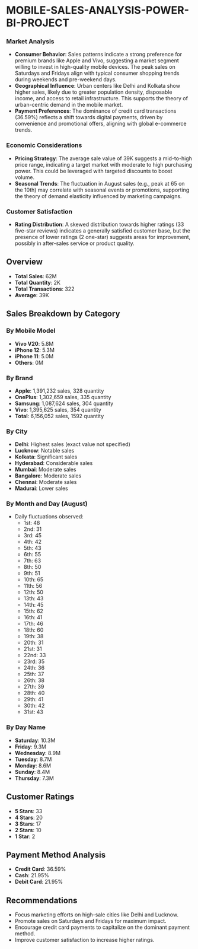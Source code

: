 # MOBILE-SALES-ANALYSIS-POWER-BI-PROJECT

### Market Analysis
- **Consumer Behavior**: Sales patterns indicate a strong preference for premium brands like Apple and Vivo, suggesting a market segment willing to invest in high-quality mobile devices. The peak sales on Saturdays and Fridays align with typical consumer shopping trends during weekends and pre-weekend days.
- **Geographical Influence**: Urban centers like Delhi and Kolkata show higher sales, likely due to greater population density, disposable income, and access to retail infrastructure. This supports the theory of urban-centric demand in the mobile market.
- **Payment Preferences**: The dominance of credit card transactions (36.59%) reflects a shift towards digital payments, driven by convenience and promotional offers, aligning with global e-commerce trends.

### Economic Considerations
- **Pricing Strategy**: The average sale value of 39K suggests a mid-to-high price range, indicating a target market with moderate to high purchasing power. This could be leveraged with targeted discounts to boost volume.
- **Seasonal Trends**: The fluctuation in August sales (e.g., peak at 65 on the 10th) may correlate with seasonal events or promotions, supporting the theory of demand elasticity influenced by marketing campaigns.

### Customer Satisfaction
- **Rating Distribution**: A skewed distribution towards higher ratings (33 five-star reviews) indicates a generally satisfied customer base, but the presence of lower ratings (2 one-star) suggests areas for improvement, possibly in after-sales service or product quality.

## Overview
- **Total Sales**: 62M
- **Total Quantity**: 2K
- **Total Transactions**: 322
- **Average**: 39K

## Sales Breakdown by Category
### By Mobile Model
- **Vivo V20**: 5.8M
- **iPhone 12**: 5.3M
- **iPhone 11**: 5.0M
- **Others**: 0M

### By Brand
- **Apple**: 1,391,232 sales, 328 quantity
- **OnePlus**: 1,302,659 sales, 335 quantity
- **Samsung**: 1,087,624 sales, 304 quantity
- **Vivo**: 1,395,625 sales, 354 quantity
- **Total**: 6,156,052 sales, 1592 quantity

### By City
- **Delhi**: Highest sales (exact value not specified)
- **Lucknow**: Notable sales
- **Kolkata**: Significant sales
- **Hyderabad**: Considerable sales
- **Mumbai**: Moderate sales
- **Bangalore**: Moderate sales
- **Chennai**: Moderate sales
- **Madurai**: Lower sales

### By Month and Day (August)
- Daily fluctuations observed:
  - 1st: 48
  - 2nd: 31
  - 3rd: 45
  - 4th: 42
  - 5th: 43
  - 6th: 55
  - 7th: 63
  - 8th: 50
  - 9th: 51
  - 10th: 65
  - 11th: 56
  - 12th: 50
  - 13th: 43
  - 14th: 45
  - 15th: 62
  - 16th: 41
  - 17th: 46
  - 18th: 60
  - 19th: 38
  - 20th: 31
  - 21st: 31
  - 22nd: 33
  - 23rd: 35
  - 24th: 36
  - 25th: 37
  - 26th: 38
  - 27th: 39
  - 28th: 40
  - 29th: 41
  - 30th: 42
  - 31st: 43

### By Day Name
- **Saturday**: 10.3M
- **Friday**: 9.3M
- **Wednesday**: 8.9M
- **Tuesday**: 8.7M
- **Monday**: 8.6M
- **Sunday**: 8.4M
- **Thursday**: 7.3M

## Customer Ratings
- **5 Stars**: 33
- **4 Stars**: 20
- **3 Stars**: 17
- **2 Stars**: 10
- **1 Star**: 2

## Payment Method Analysis
- **Credit Card**: 36.59%
- **Cash**: 21.95%
- **Debit Card**: 21.95%

## Recommendations
- Focus marketing efforts on high-sale cities like Delhi and Lucknow.
- Promote sales on Saturdays and Fridays for maximum impact.
- Encourage credit card payments to capitalize on the dominant payment method.
- Improve customer satisfaction to increase higher ratings.
